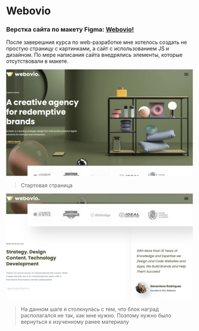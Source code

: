 # Webovio

### Верстка сайта по макету Figma: [Webovio!](https://weboviokart.netlify.app/ "Посмотрите на него!") ###
После заверешния курса по web-разработке мне хотелось создать не простую страницу с картинками, а сайт с использованием JS и дизайном. По мере написания сайта внедрялись элементы, которые отсутствовали в макете.

![First Screen](https://github.com/Kartiina/market/blob/master/ScreenShots/start_page.png "First page")
>Стартовая страница

![2nd Screen](https://github.com/Kartiina/market/blob/master/ScreenShots/Awards%20and%20feedback.png "Awards and feedback")
>На данном шаге я столкнулась с тем, что блок наград располагался не так, как мне нужно. Поэтому нужно было вернуться к изученному ранее материалу

